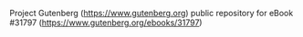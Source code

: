 Project Gutenberg (https://www.gutenberg.org) public repository for eBook #31797 (https://www.gutenberg.org/ebooks/31797)
